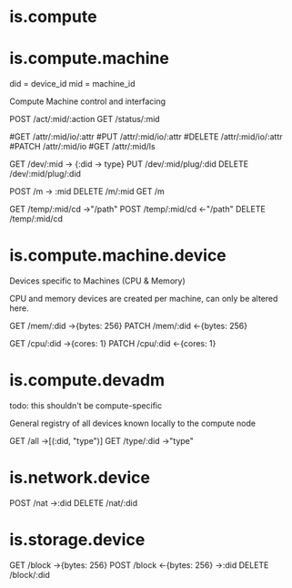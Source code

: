 # is.compute

# is.compute.machine

did = device_id
mid = machine_id

Compute Machine control and interfacing

POST    /act/:mid/:action
GET     /status/:mid

#GET     /attr/:mid/io/:attr
#PUT     /attr/:mid/io/:attr
#DELETE  /attr/:mid/io/:attr
#PATCH   /attr/:mid/io
#GET     /attr/:mid/ls

GET     /dev/:mid               -> {:did -> type}
PUT     /dev/:mid/plug/:did
DELETE  /dev/:mid/plug/:did

POST    /m                      -> :mid
DELETE  /m/:mid
GET     /m

GET     /temp/:mid/cd   ->"/path"
POST    /temp/:mid/cd   <-"/path"
DELETE  /temp/:mid/cd

# is.compute.machine.device

Devices specific to Machines (CPU & Memory)

CPU and memory devices are created per machine, can only be altered here.

GET     /mem/:did   ->{bytes: 256}
PATCH   /mem/:did   <-{bytes: 256}

GET     /cpu/:did   ->{cores: 1}
PATCH   /cpu/:did   <-{cores: 1}


# is.compute.devadm

todo: this shouldn't be compute-specific

General registry of all devices known locally to the compute node

GET     /all        ->[(:did, "type")]
GET     /type/:did  ->"type"

# is.network.device

POST    /nat        ->:did
DELETE  /nat/:did

# is.storage.device

GET     /block                      ->{bytes: 256}
POST    /block      <-{bytes: 256}  ->:did
DELETE  /block/:did